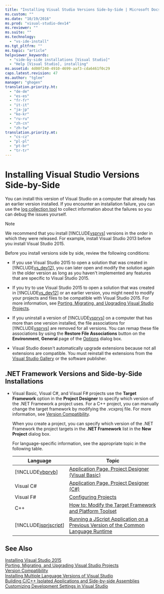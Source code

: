 ```yaml
---
title: "Installing Visual Studio Versions Side-by-Side | Microsoft Docs"
ms.custom: ""
ms.date: "10/19/2016"
ms.prod: "visual-studio-dev14"
ms.reviewer: ""
ms.suite: ""
ms.technology: 
  - "vs-ide-install"
ms.tgt_pltfrm: ""
ms.topic: "article"
helpviewer_keywords: 
  - "side-by-side installations [Visual Studio]"
  - "Help [Visual Studio], installing"
ms.assetid: 4d00f240-4910-4699-aaf3-cda6461f0c29
caps.latest.revision: 47
ms.author: "tglee"
manager: "ghogen"
translation.priority.ht: 
  - "de-de"
  - "es-es"
  - "fr-fr"
  - "it-it"
  - "ja-jp"
  - "ko-kr"
  - "ru-ru"
  - "zh-cn"
  - "zh-tw"
translation.priority.mt: 
  - "cs-cz"
  - "pl-pl"
  - "pt-br"
  - "tr-tr"
---
```

# Installing Visual Studio Versions Side-by-Side
You can install this version of Visual Studio on a computer that already has an earlier version installed. If you encounter an installation failure, you can use the [log collection tool](http://go.microsoft.com/fwlink/?LinkId=262077) to collect information about the failures so you can debug the issues yourself.  
  
> [!NOTE]
>  We recommend that you install [!INCLUDE[vsprvs](../code-quality/includes/vsprvs_md.md)] versions in the order in which they were released. For example, install Visual Studio 2013 before you install Visual Studio 2015.  
  
 Before you install versions side by side, review the following conditions:  
  
-   If you use Visual Studio 2015 to open a solution that was created in [!INCLUDE[vs_dev12](../extensibility/includes/vs_dev12_md.md)], you can later open and modify the solution again in the older version as long as you haven't implemented any features that are specific to Visual Studio 2015.  
  
-   If you try to use Visual Studio 2015 to open a solution that was created in [!INCLUDE[vs_dev12](../extensibility/includes/vs_dev12_md.md)] or an earlier version, you might need to modify your projects and files to be compatible with Visual Studio 2015. For more information, see  [Porting, Migrating, and Upgrading Visual Studio Projects](../porting/porting--migrating--and-upgrading-visual-studio-projects.md).  
  
-   If you uninstall a version of [!INCLUDE[vsprvs](../code-quality/includes/vsprvs_md.md)] on a computer that has more than one version installed, the file associations for [!INCLUDE[vsprvs](../code-quality/includes/vsprvs_md.md)] are removed for all versions. You can remap these file associations by using the **Restore File Associations** button on the **Environment**, **General** page of the [Options](../reference/general--environment--options-dialog-box.md) dialog box.  
  
-   Visual Studio doesn't automatically upgrade extensions because not all extensions are compatible. You must reinstall the extensions from the [Visual Studio Gallery](http://go.microsoft.com/fwlink/?LinkId=178891) or the software publisher.  
  
## .NET Framework Versions and Side-by-Side Installations  
  
-   Visual Basic, Visual C#, and Visual F# projects use the **Target Framework** option in the **Project Designer** to specify which version of the .NET Framework a project uses. For a C++ project, you can manually change the target framework by modifying the .vcxproj file. For more information, see [Version Compatibility](../Topic/Version%20Compatibility%20in%20the%20.NET%20Framework.md).  
  
     When you create a project, you can specify which version of the .NET Framework the project targets in the **.NET Framework** list in the **New Project** dialog box.  
  
     For language-specific information, see the appropriate topic in the following table.  
  
    |Language|Topic|  
    |--------------|-----------|  
    |[!INCLUDE[vbprvb](../code-quality/includes/vbprvb_md.md)]|[Application Page, Project Designer (Visual Basic)](../reference/application-page--project-designer--visual-basic-.md)|  
    |Visual C#|[Application Page, Project Designer (C#)](../reference/application-page--project-designer--csharp-.md)|  
    |Visual F#|[Configuring Projects](../Topic/Configuring%20Projects%20\(F%23\).md)|  
    |C++|[How to: Modify the Target Framework and Platform Toolset](../Topic/How%20to:%20Modify%20the%20Target%20Framework%20and%20Platform%20Toolset.md)|  
    |[!INCLUDE[jsprjscript](../debugger/includes/jsprjscript_md.md)]|[Running a JScript Application on a Previous Version of the Common Language Runtime](http://msdn.microsoft.com/en-us/bbea51b5-ac03-4e6c-b9a6-f487ef63eda5)|  
  
## See Also  
 [Installing Visual Studio 2015](../install/installing-visual-studio-2015.md)   
 [Porting, Migrating, and Upgrading Visual Studio Projects](../porting/porting--migrating--and-upgrading-visual-studio-projects.md)   
 [Version Compatibility](../Topic/Version%20Compatibility%20in%20the%20.NET%20Framework.md)   
 [Installing Multiple Language Versions of Visual Studio](../install/installing-multiple-language-versions-of-visual-studio.md)   
 [Building C/C++ Isolated Applications and Side-by-side Assemblies](../Topic/Building%20C-C++%20Isolated%20Applications%20and%20Side-by-side%20Assemblies.md)   
 [Customizing Development Settings in Visual Studio](http://msdn.microsoft.com/en-us/22c4debb-4e31-47a8-8f19-16f328d7dcd3)